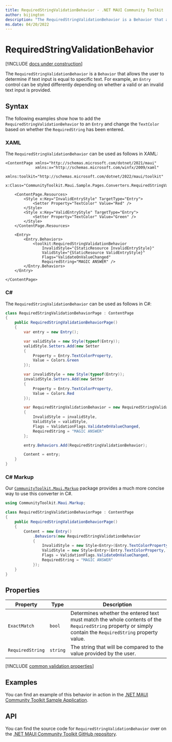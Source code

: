 ```yaml
---
title: RequiredStringValidationBehavior - .NET MAUI Community Toolkit
author: bijington
description: "The RequiredStringValidationBehavior is a Behavior that allows the user to determine if text input is equal to specific text."
ms.date: 04/20/2022
---
```


# RequiredStringValidationBehavior

[!INCLUDE [docs under construction](../includes/preview-note.md)]

The `RequiredStringValidationBehavior` is a `Behavior` that allows the user to determine if text input is equal to specific text. For example, an `Entry` control can be styled differently depending on whether a valid or an invalid text input is provided.

## Syntax

The following examples show how to add the `RequiredStringValidationBehavior` to an `Entry` and change the `TextColor` based on whether the `RequiredString` has been entered.

### XAML

The `RequiredStringValidationBehavior` can be used as follows in XAML:

```xaml
<ContentPage xmlns="http://schemas.microsoft.com/dotnet/2021/maui"
             xmlns:x="http://schemas.microsoft.com/winfx/2009/xaml"
             xmlns:toolkit="http://schemas.microsoft.com/dotnet/2022/maui/toolkit"
             x:Class="CommunityToolkit.Maui.Sample.Pages.Converters.RequiredStringValidationBehaviorPage">

    <ContentPage.Resources>
        <Style x:Key="InvalidEntryStyle" TargetType="Entry">
            <Setter Property="TextColor" Value="Red" />
        </Style>
        <Style x:Key="ValidEntryStyle" TargetType="Entry">
            <Setter Property="TextColor" Value="Green" />
        </Style>
    </ContentPage.Resources>

    <Entry>
        <Entry.Behaviors>
            <toolkit:RequiredStringValidationBehavior 
                InvalidStyle="{StaticResource InvalidEntryStyle}"
                ValidStyle="{StaticResource ValidEntryStyle}"
                Flags="ValidateOnValueChanged"
                RequiredString="MAGIC ANSWER" />
        </Entry.Behaviors>
    </Entry>

</ContentPage>
```

### C#

The `RequiredStringValidationBehavior` can be used as follows in C#:

```csharp
class RequiredStringValidationBehaviorPage : ContentPage
{
    public RequiredStringValidationBehaviorPage()
    {
        var entry = new Entry();

        var validStyle = new Style(typeof(Entry));
        validStyle.Setters.Add(new Setter
        {
            Property = Entry.TextColorProperty,
            Value = Colors.Green
        });

        var invalidStyle = new Style(typeof(Entry));
        invalidStyle.Setters.Add(new Setter
        {
            Property = Entry.TextColorProperty,
            Value = Colors.Red
        });

        var RequiredStringValidationBehavior = new RequiredStringValidationBehavior
        {
            InvalidStyle = invalidStyle,
            ValidStyle = validStyle,
            Flags = ValidationFlags.ValidateOnValueChanged,
            RequiredString = "MAGIC ANSWER"
        };

        entry.Behaviors.Add(RequiredStringValidationBehavior);

        Content = entry;
    }
}
```

### C# Markup

Our [`CommunityToolkit.Maui.Markup`](../markup/markup.md) package provides a much more concise way to use this converter in C#.

```csharp
using CommunityToolkit.Maui.Markup;

class RequiredStringValidationBehaviorPage : ContentPage
{
    public RequiredStringValidationBehaviorPage()
    {
        Content = new Entry()
            .Behaviors(new RequiredStringValidationBehavior
            {
                InvalidStyle = new Style<Entry>(Entry.TextColorProperty, Colors.Red),
                ValidStyle = new Style<Entry>(Entry.TextColorProperty, Colors.Green),
                Flags = ValidationFlags.ValidateOnValueChanged,
                RequiredString = "MAGIC ANSWER"
            });
    }
}
```

## Properties

|Property  |Type  |Description  |
|---------|---------|---------|
| `ExactMatch` | `bool` | Determines whether the entered text must match the whole contents of the `RequiredString` property or simply contain the `RequiredString` property value.
| `RequiredString` | `string` | The string that will be compared to the value provided by the user. |

[!INCLUDE [common validation properties](../includes/validation-behavior.md)]

## Examples

You can find an example of this behavior in action in the [.NET MAUI Community Toolkit Sample Application](https://github.com/CommunityToolkit/Maui/blob/main/samples/CommunityToolkit.Maui.Sample/Pages/Behaviors/RequiredStringValidationBehaviorPage.xaml).

## API

You can find the source code for `RequiredStringValidationBehavior` over on the [.NET MAUI Community Toolkit GitHub repository](https://github.com/CommunityToolkit/Maui/blob/main/src/CommunityToolkit.Maui/Behaviors/RequiredStringValidationBehavior.cs).